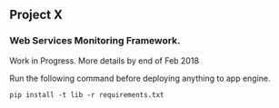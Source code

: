 ## Project X
### Web Services Monitoring Framework.

Work in Progress. More details by end of Feb 2018

Run the following command before deploying anything to app engine.
```
pip install -t lib -r requirements.txt
```